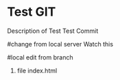 # Test GIT 
Description of Test
Test Commit

#change from local server
Watch this

#local edit from branch
1. file index.html
    